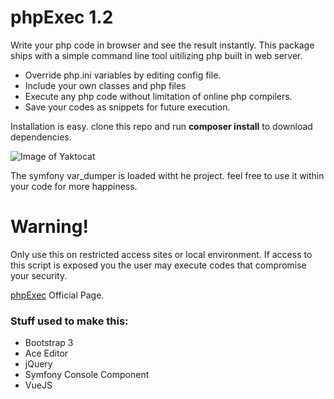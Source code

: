 # phpExec 1.2

Write your php code in browser and see the result instantly. This package ships with a simple command line tool uitilizing php built in web server.

 * Override php.ini variables by editing config file.
 * Include your own classes and php files
 * Execute any php code without limitation of online php compilers.
 * Save your codes as snippets for future execution.


Installation is easy. clone this repo and run **composer install** to download dependencies.

![Image of Yaktocat](http://blog.hazaveh.net/wp-content/uploads/phpexec.png)

The symfony var_dumper is loaded witht he project. feel free to use it within your code for more happiness.

# Warning!
Only use this on restricted access sites or local environment. If access to this script is exposed you the user may execute codes that compromise your security.

[phpExec](https://labs.hazaveh.net/phpexec) Official Page.

### Stuff used to make this:

 * Bootstrap 3
 * Ace Editor
 * jQuery
 * Symfony Console Component
 * VueJS
